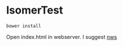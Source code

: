 IsomerTest
==========

`bower install`

Open index.html in webserver. I suggest [nws](https://www.npmjs.org/package/nws)
